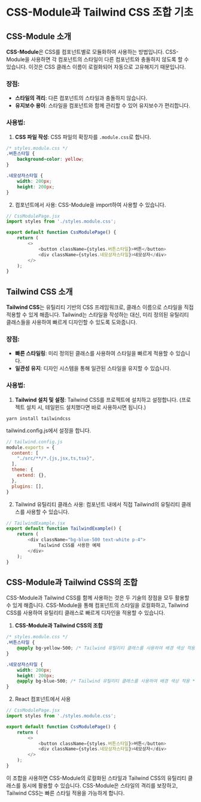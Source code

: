 # CSS-Module과 Tailwind CSS 조합 기초

## CSS-Module 소개

**CSS-Module**은 CSS를 컴포넌트별로 모듈화하여 사용하는 방법입니다. CSS-Module을 사용하면 각 컴포넌트의 스타일이 다른 컴포넌트와 충돌하지 않도록 할 수 있습니다. 이것은 CSS 클래스 이름이 로컬화되어 자동으로 고유해지기 때문입니다.

### **장점:**

- **스타일의 격리**: 다른 컴포넌트의 스타일과 충돌하지 않습니다.
- **유지보수 용이**: 스타일을 컴포넌트와 함께 관리할 수 있어 유지보수가 편리합니다.

### **사용법:**

1. **CSS 파일 작성**: CSS 파일의 확장자를 `.module.css`로 합니다.


```css
/* styles.module.css */
.버튼스타일 {
    background-color: yellow;
}

.네모상자스타일 {
    width: 200px;
    height: 200px;
}
```
2. 컴포넌트에서 사용: CSS-Module을 import하여 사용할 수 있습니다.

```javascript
// CssModulePage.jsx
import styles from './styles.module.css';

export default function CssModulePage() {
    return (
        <>
            <button className={styles.버튼스타일}>버튼</button>
            <div className={styles.네모상자스타일}>네모상자</div>
        </>
    );
}
```

## Tailwind CSS 소개

**Tailwind CSS**는 유틸리티 기반의 CSS 프레임워크로, 클래스 이름으로 스타일을 직접 적용할 수 있게 해줍니다. Tailwind는 스타일을 작성하는 대신, 미리 정의된 유틸리티 클래스들을 사용하여 빠르게 디자인할 수 있도록 도와줍니다.

### **장점:**

- **빠른 스타일링**: 미리 정의된 클래스를 사용하여 스타일을 빠르게 적용할 수 있습니다.
- **일관성 유지**: 디자인 시스템을 통해 일관된 스타일을 유지할 수 있습니다.

### **사용법:**

1. **Tailwind 설치 및 설정**: Tailwind CSS를 프로젝트에 설치하고 설정합니다. (프로젝트 설치 시, 테일윈드 설치했다면 바로 사용하시면 됩니다.)

```shell
yarn install tailwindcss
```
tailwind.config.js에서 설정을 합니다.
```javascript
// tailwind.config.js
module.exports = {
  content: [
    "./src/**/*.{js,jsx,ts,tsx}",
  ],
  theme: {
    extend: {},
  },
  plugins: [],
}
```

2. Tailwind 유틸리티 클래스 사용: 컴포넌트 내에서 직접 Tailwind의 유틸리티 클래스를 사용할 수 있습니다.

```javascript
// TailwindExample.jsx
export default function TailwindExample() {
    return (
        <div className="bg-blue-500 text-white p-4">
            Tailwind CSS를 사용한 예제
        </div>
    );
}
```

## CSS-Module과 Tailwind CSS의 조합

CSS-Module과 Tailwind CSS를 함께 사용하는 것은 두 기술의 장점을 모두 활용할 수 있게 해줍니다. CSS-Module을 통해 컴포넌트의 스타일을 로컬화하고, Tailwind CSS를 사용하여 유틸리티 클래스로 빠르게 디자인을 적용할 수 있습니다.

1. **CSS-Module과 Tailwind CSS의 조합**

```css
/* styles.module.css */
.버튼스타일 {
    @apply bg-yellow-500; /* Tailwind 유틸리티 클래스를 사용하여 배경 색상 적용 */
}

.네모상자스타일 {
    width: 200px;
    height: 200px;
    @apply bg-blue-500; /* Tailwind 유틸리티 클래스를 사용하여 배경 색상 적용 */
}
```

2. React 컴포넌트에서 사용

```javascript
// CssModulePage.jsx
import styles from './styles.module.css';

export default function CssModulePage() {
    return (
        <>
            <button className={styles.버튼스타일}>버튼</button>
            <div className={styles.네모상자스타일}>네모상자</div>
        </>
    );
}
```
이 조합을 사용하면 CSS-Module의 로컬화된 스타일과 Tailwind CSS의 유틸리티 클래스를 동시에 활용할 수 있습니다. CSS-Module은 스타일의 격리를 보장하고, Tailwind CSS는 빠른 스타일 적용을 가능하게 합니다.


<!-- 섹션 04 css-module 참고 노션 -->